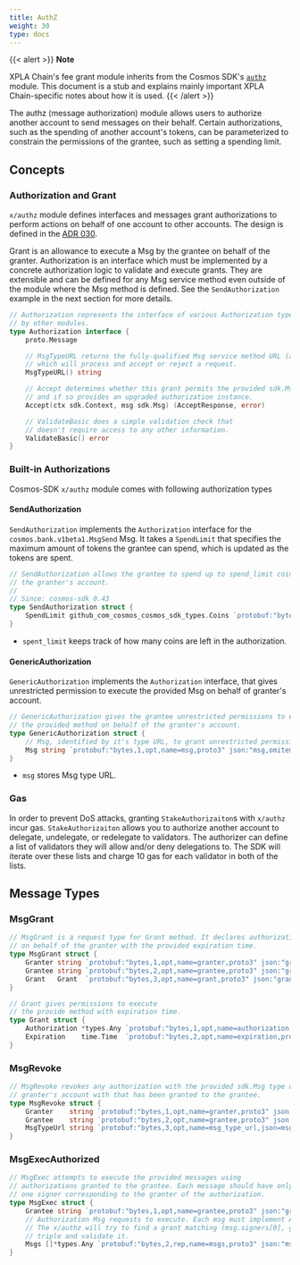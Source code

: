 ```yaml
---
title: AuthZ
weight: 30
type: docs
---
```


{{< alert >}}
**Note**

XPLA Chain's fee grant module inherits from the Cosmos SDK's [`authz`](https://docs.cosmos.network/v0.45/modules/authz/) module. This document is a stub and explains mainly important XPLA Chain-specific notes about how it is used.
{{< /alert >}}

The authz (message authorization) module allows users to authorize another account to send messages on their behalf. Certain authorizations, such as the spending of another account's tokens, can be parameterized to constrain the permissions of the grantee, such as setting a spending limit.

## Concepts

### Authorization and Grant

`x/authz` module defines interfaces and messages grant authorizations to perform actions
on behalf of one account to other accounts. The design is defined in the [ADR 030](https://docs.cosmos.network/v0.45/architecture/adr-030-authz-module.html).

Grant is an allowance to execute a Msg by the grantee on behalf of the granter.
Authorization is an interface which must be implemented by a concrete authorization logic to validate and execute grants. They are extensible and can be defined for any Msg service method even outside of the module where the Msg method is defined. See the `SendAuthorization` example in the next section for more details.

```go
// Authorization represents the interface of various Authorization types implemented
// by other modules.
type Authorization interface {
	proto.Message

	// MsgTypeURL returns the fully-qualified Msg service method URL (as described in ADR 031),
	// which will process and accept or reject a request.
	MsgTypeURL() string

	// Accept determines whether this grant permits the provided sdk.Msg to be performed,
	// and if so provides an upgraded authorization instance.
	Accept(ctx sdk.Context, msg sdk.Msg) (AcceptResponse, error)

	// ValidateBasic does a simple validation check that
	// doesn't require access to any other information.
	ValidateBasic() error
}
```

### Built-in Authorizations

Cosmos-SDK `x/authz` module comes with following authorization types

#### SendAuthorization

`SendAuthorization` implements the `Authorization` interface for the `cosmos.bank.v1beta1.MsgSend` Msg. It takes a `SpendLimit` that specifies the maximum amount of tokens the grantee can spend, which is updated as the tokens are spent.

```go
// SendAuthorization allows the grantee to spend up to spend_limit coins from
// the granter's account.
//
// Since: cosmos-sdk 0.43
type SendAuthorization struct {
	SpendLimit github_com_cosmos_cosmos_sdk_types.Coins `protobuf:"bytes,1,rep,name=spend_limit,json=spendLimit,proto3,castrepeated=github.com/cosmos/cosmos-sdk/types.Coins" json:"spend_limit"`
}
```

- `spent_limit` keeps track of how many coins are left in the authorization.

#### GenericAuthorization

`GenericAuthorization` implements the `Authorization` interface, that gives unrestricted permission to execute the provided Msg on behalf of granter's account.

```go
// GenericAuthorization gives the grantee unrestricted permissions to execute
// the provided method on behalf of the granter's account.
type GenericAuthorization struct {
	// Msg, identified by it's type URL, to grant unrestricted permissions to execute
	Msg string `protobuf:"bytes,1,opt,name=msg,proto3" json:"msg,omitempty"`
}
```

- `msg` stores Msg type URL.

### Gas

In order to prevent DoS attacks, granting `StakeAuthorizaiton`s with `x/authz` incur gas. `StakeAuthorizaiton` allows you to authorize another account to delegate, undelegate, or redelegate to validators. The authorizer can define a list of validators they will allow and/or deny delegations to. The SDK will iterate over these lists and charge 10 gas for each validator in both of the lists.


## Message Types

### MsgGrant

```go
// MsgGrant is a request type for Grant method. It declares authorization to the grantee
// on behalf of the granter with the provided expiration time.
type MsgGrant struct {
	Granter string `protobuf:"bytes,1,opt,name=granter,proto3" json:"granter,omitempty"`
	Grantee string `protobuf:"bytes,2,opt,name=grantee,proto3" json:"grantee,omitempty"`
	Grant   Grant  `protobuf:"bytes,3,opt,name=grant,proto3" json:"grant"`
}

// Grant gives permissions to execute
// the provide method with expiration time.
type Grant struct {
	Authorization *types.Any `protobuf:"bytes,1,opt,name=authorization,proto3" json:"authorization,omitempty"`
	Expiration    time.Time  `protobuf:"bytes,2,opt,name=expiration,proto3,stdtime" json:"expiration"`
}
```

### MsgRevoke

```go
// MsgRevoke revokes any authorization with the provided sdk.Msg type on the
// granter's account with that has been granted to the grantee.
type MsgRevoke struct {
	Granter    string `protobuf:"bytes,1,opt,name=granter,proto3" json:"granter,omitempty"`
	Grantee    string `protobuf:"bytes,2,opt,name=grantee,proto3" json:"grantee,omitempty"`
	MsgTypeUrl string `protobuf:"bytes,3,opt,name=msg_type_url,json=msgTypeUrl,proto3" json:"msg_type_url,omitempty"`
}
```

### MsgExecAuthorized

```go
// MsgExec attempts to execute the provided messages using
// authorizations granted to the grantee. Each message should have only
// one signer corresponding to the granter of the authorization.
type MsgExec struct {
	Grantee string `protobuf:"bytes,1,opt,name=grantee,proto3" json:"grantee,omitempty"`
	// Authorization Msg requests to execute. Each msg must implement Authorization interface
	// The x/authz will try to find a grant matching (msg.signers[0], grantee, MsgTypeURL(msg))
	// triple and validate it.
	Msgs []*types.Any `protobuf:"bytes,2,rep,name=msgs,proto3" json:"msgs,omitempty"`
}
```
